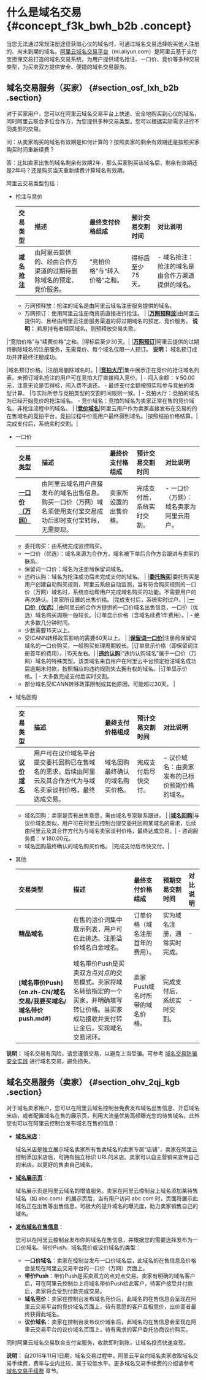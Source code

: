 # 什么是域名交易 {#concept_f3k_bwh_b2b .concept}

当您无法通过常规注册途径获取心仪的域名时，可通过域名交易选择购买他人注册的、尚未到期的域名。[阿里云域名交易平台](http://mi.aliyun.com)（mi.aliyun.com）是阿里云基于支付宝担保交易打造的域名交易系统，为用户提供域名抢注、一口价、竞价等多种交易类型，为买卖双方提供安全、便捷的域名交易服务。

## 域名交易服务（买家） {#section_osf_lxh_b2b .section}

对于买家用户，您可以在阿里云域名交易平台上快速、安全地购买到心仪的域名，同时阿里云联合多位合作方，为您提供多种交易类型，您可以根据实际需求进行不同类型的交易。

问：从卖家购买的域名有效期是如何计算的？按照卖家的剩余有效期还是按照买家购买时间重新续费？

答：比如卖家出售的域名剩余有效期2年，那么买家购买该域名后，剩余有效期还是2年吗？还是购买当天重新续费计算域名有效期。

阿里云交易类型包括：

-   抢注与竞价

    |交易类型|描述|最终支付价格组成|**预计交易交割时间**|对比说明|
    |:---|:-|:-------|:-----------|:---|
    |**[域名抢注](cn.zh-CN/域名交易/我要买域名/域名抢注.md#)**|由阿里云提供的、经由合作方渠道的过期待删除域名的预定、竞价服务。|“竞拍价格”与“转入价格”之和。|得标后至少75天。|     -   域名抢注：抢注的域名是由合作方渠道提供的域名。
    -   万网预释放：抢注的域名是由阿里云域名注册服务提供的域名。
    -   万网预订：使用阿里云注册商资质直接进行抢注。
 |
    |**[万网预释放](cn.zh-CN/域名交易/我要买域名/万网预释放.md#)**|由阿里云提供的、且经由阿里云注册服务渠道的将过期域名的预定、竞价服务。 **说明：** 若原持有者赎回域名，则预释放交易失败。

 |“竞拍价格”与“续费价格”之和。|得标后至少30天。|
    |**[万网预订](cn.zh-CN/域名交易/我要买域名/万网预订.md#)**|阿里云提供的过期待删除域名的注册服务，无需竞价、每个域名仅限一人预订。 **说明：** 域名预订成功并非最终注册成功。

 |域名预订价格。|注册局删除域名时。|
    |**[竞拍大厅](cn.zh-CN/域名交易/我要买域名/竞拍大厅（闯入竞价）.md#)**|集中展示正在竞价的抢注域名列表。未预订域名抢注的用户可在竞拍大厅直接闯入竞价。|     -   闯入金额：￥50.00元，注意无论是否得标，闯入费不退还。
    -   最终支付金额按照实际参与竞拍的类型计算。
 |与实际所参与竞拍类型的交割时间规则一致。|     -   竞拍大厅：竞拍的域名为已经开始竞价的抢注域名。
    -   竞价域名：竞拍的域名为卖家正常在售的竞价域名，非抢注流程中的域名。
 |
    |**[竞价域名](cn.zh-CN/域名交易/我要买域名/域名竞价.md#)**|阿里云用户作为卖家直接发布在交易的的在售域名的竞拍平台，竞拍过程中价高用户最终得到域名。|按照结拍价格结算。|完成支付后，系统实时交割。|

-   一口价

    |交易类型|描述|最终价支付格组成|预计交易交割时间|对比说明|
    |:---|:-|:-------|:-------|:---|
    |**[一口价（万网）](cn.zh-CN/域名交易/我要买域名/一口价（万网）.md#)**|由阿里云域名用户直接发布的域名出售信息。购买一口价（万网）域名须使用支付宝交易成功后即时支付宝转账，无需提现。|卖家所设置的出售价格。|完成支付后，系统实时交割。|     -   一口价（万网）：域名卖家为阿里云用户。
    -   委托购买：由系统完成监控购买。
    -   一口价（优选）：域名来源为合作方，域名被下单后合作方会跟进与卖家的联系。
    -   保留词一口价：域名为注册局保留词域名。
    -   违约认购：域名为抢注成功后未完成支付的域名。
 |
    |**[委托购买](cn.zh-CN/域名交易/我要买域名/域名委托购买.md#)**|委托购买是用户创建自动购买规则，阿里云系统自动监测，当有符合购买规则的一口价（万网）域名时，系统自动帮用户完成域名购买的功能。不需要用户的再次确认。|卖家所设置的出售价格。|完成支付后，系统实时过户。|
    |**[一口价（优选）](cn.zh-CN/域名交易/我要买域名/一口价（优选）.md#)**|由阿里云的合作方提供的一口价域名出售信息，一口价（优选）域名购买周期一般较长。|订单显示价格（含域名续费1年费用）。|     -   绝大多数几分钟时间。
    -   少数需要15天以上。
    -   受ICANN转移政策影响的需要60天以上。
 |
    |**[保留词一口价](cn.zh-CN/域名交易/我要买域名/保留词一口价.md#)**|注册局保留词域名的一口价购买，一般购买处理周期较长。|订单显示价格（即保留词注册首年的费用）。|15天左右。|
    |**[违约认购](cn.zh-CN/域名交易/我要买域名/违约认购.md#)**|“违约认购域名”属于一口价（万网）域名的特殊类型。该类域名来自用户在阿里云平台预定抢注域名成功后逾期未付款，按照相应的违约规则失去拥有权的域名。|订单显示价格。|     -   大多数完成支付后实时交割。
    -   部分域名受ICANN转移政策限制或其他原因，可能超过30天。
 |

-   域名回购

    |交易类型|描述|最终支付价格组成|预计交易交割时间|对比说明|
    |:---|:-|:-------|:-------|:---|
    |**[议价域名](cn.zh-CN/域名交易/我要买域名/议价域名.md#)**|用户可在议价域名平台提交委托回购已在售域名的需求，后续由阿里云及其合作方代为与域名卖家谈判价格，最终达成交易。|域名回购最终确认的域名购买价格。|完成支付后尽快交付。|     -   议价域名：由卖家发布的已标价预期价格的域名。
    -   域名回购：卖家是否有出售意愿，需由域名专家联系跟进。
 |
    |**[域名回购](cn.zh-CN/域名交易/我要买域名/域名回购.md#)**|与议价域名类似，用户可在阿里云控制台提交委托回购某域名的需求，后续由阿里云及其合作方代为与域名卖家谈判价格，最终达成交易。|     -   咨询服务费：￥180.00元。
    -   域名回购最终确认的域名购买价格。
 |完成支付后尽快交付。|

-   其他

    |交易类型|描述|最终支付价格组成|预期交易交割时间|对比说明|
    |:---|:-|:-------|:-------|:---|
    |**精品域名**|在售的溢价词集中展示列表，用户可在此挑选、注册溢价域名白金域名。|订单价格（域名注册首年的费用）。|实为域名注册，通常实时完成。|-|
    |**[域名带价Push](cn.zh-CN/域名交易/我要买域名/域名带价 push.md#)**|域名带价Push是买卖双方点对点的交易模式。卖家将域名转给指定的一个买家，并明确填写转让价格。当买家成功接收并支付转让金后，实现域名交易闭环。|卖家Push域名时所带的域名价格。|完成支付后，系统实时交割。|-|


**说明：** 域名交易有风险，请您谨慎交易，以避免上当受骗。可参考 [域名交易防骗安全实践](cn.zh-CN/域名交易/域名交易防骗安全实践/域名交易防骗小贴士.md#) 进行域名交易，避免损失。

## 域名交易服务（卖家） {#section_ohv_2qj_kgb .section}

对于域名卖家用户，您可以在阿里云域名控制台免费发布域名出售信息、开启域名米店，或者配置域名在售的展示页，利用大流量优势高频曝光您的待售域名，此外您也可以在阿里云控制台发布域名在售的信息：

-   **[域名米店](cn.zh-CN/域名交易/我要卖域名/米店.md#)**：

    域名米店是独立展示域名卖家所有售卖域名的卖家专属“店铺”，卖家在阿里云控制添加米店后，可拥有独立标识 URL的米店。卖家可以自主营销来宣传自己的米店，以更好的售卖自己域名。

-   **[域名展示页](cn.zh-CN/域名交易/我要卖域名/域名展示页.md#)**：

    域名展示页是阿里云域名的增值服务。卖家在阿里云控制台上域名添加某待售域名（如 abc.com）的展示页后，当有用户访问 abc.com 时，页面将展示此域名正在出售等出售信息，可极大的提升域名的曝光度，助力卖家销售自己的域名。

-   **[发布域名在售信息](cn.zh-CN/域名交易/我要卖域名/发布域名在售信息.md#)**：

    您可以在阿里云控制台发布你的域名在售信息，并根据您的需要选择发布为一口价域名、带价Push、域名竞价或议价域名的类型：

    -   **一口价域名**：卖家在控制台发布一口价域名后，此域名的在售信息及价格会呈现在阿里云交易平台的一口价（万网）页面上。
    -   **带价Push**：带价Push是买卖双方的点对点交易。卖家有明确的域名客户后，可在阿里云控制台上将域名带价Push给此客户，待客户接受并付款后，卖家将会受到付款完成交易。
    -   **域名竞价**：卖家在控制台发布域名竞价后，此域名的在售信息会呈现在阿里云交易平台的竞价域名页面上，待有意愿的客户互相竞价，出价高者最终获得此域名。
    -   **议价域名**：卖家在控制台发布议价域名后，此域名的在售信息会呈现在阿里云交易平台的议价域名页面上，待有需求的客户委托协商议价购买。

同时阿里云域名交易联合支付宝服务，收款即时到账，让域名投资快速变现。

**说明：** 自2016年11月1日期，域名交易过程中，阿里云平台向域名卖家收取域名交易手续费，费率与业内比较，属于较低水平。更多域名交易手续费的介绍请参考 [域名交易手续费](cn.zh-CN/域名交易/域名交易手续费.md#) 章节。

